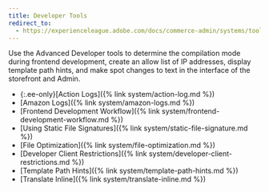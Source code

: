 ```yaml
---
title: Developer Tools
redirect_to:
  - https://experienceleague.adobe.com/docs/commerce-admin/systems/tools/developer-tools.html
---
```


Use the Advanced Developer tools to determine the compilation mode during frontend development, create an allow list of IP addresses, display template path hints, and make spot changes to text in the interface of the storefront and Admin.

- {:.ee-only}[Action Logs]({% link system/action-log.md %})
- [Amazon Logs]({% link system/amazon-logs.md %})
- [Frontend Development Workflow]({% link system/frontend-development-workflow.md %})
- [Using Static File Signatures]({% link system/static-file-signature.md %})
- [File Optimization]({% link system/file-optimization.md %})
- [Developer Client Restrictions]({% link system/developer-client-restrictions.md %})
- [Template Path Hints]({% link system/template-path-hints.md %})
- [Translate Inline]({% link system/translate-inline.md %})
